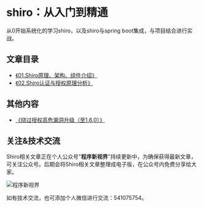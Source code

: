 # shiro：从入门到精通

从0开始系统化的学习shiro，以及shiro与spring boot集成，与项目结合进行实战。

## 文章目录

- [《01.Shiro原理、架构、组件介绍》](./article/01.Shiro原理、架构、组件介绍.md)
- [《02.Shiro认证与授权原理分析》](./article/02.Shiro认证与授权原理分析.md)

## 其他内容

- [《绕过授权高危漏洞升级（至1.6.0）》](./other/绕过授权高危漏洞升级.md)



## 关注&技术交流

Shiro相关文章正在个人公众号"**程序新视界**"持续更新中，为确保获得最新文章，可关注公众号。后期会将Shiro相关文章整理成电子版，在公众号内免费分享给大家。

![程序新视界](https://www.choupangxia.com/wp-content/uploads/2019/07/weixin.jpg)

如有技术交流，也可添加个人微信进行交流：541075754。

